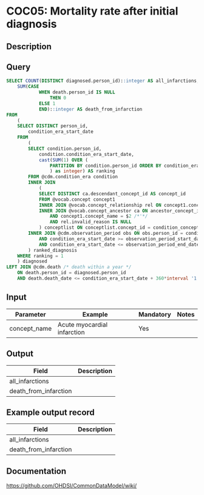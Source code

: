 <!---
Group:condition occurrence combinations
Name:COC05 Mortality rate after initial diagnosis
Author:Patrick Ryan
CDM Version: 5.3
-->

# COC05: Mortality rate after initial diagnosis

## Description


## Query


```sql
SELECT COUNT(DISTINCT diagnosed.person_id)::integer AS all_infarctions,
	SUM(CASE
			WHEN death.person_id IS NULL
				THEN 0
			ELSE 1
			END)::integer AS death_from_infarction
FROM 
	(
	SELECT DISTINCT person_id,
		condition_era_start_date
	FROM
		(
		SELECT condition.person_id,
			condition.condition_era_start_date,
			cast(SUM(1) OVER (
				PARTITION BY condition.person_id ORDER BY condition_era_start_date ROWS UNBOUNDED PRECEDING
				) as integer) AS ranking
		FROM @cdm.condition_era condition
		INNER JOIN
			(
			SELECT DISTINCT ca.descendant_concept_id AS concept_id
			FROM @vocab.concept concept1
			INNER JOIN @vocab.concept_relationship rel ON concept1.concept_id = rel.concept_id_1
			INNER JOIN @vocab.concept_ancestor ca ON ancestor_concept_id = concept_id_2
				AND concept1.concept_name = $2 /*'*/
				AND rel.invalid_reason IS NULL
			) conceptlist ON conceptlist.concept_id = condition_concept_id
		INNER JOIN @cdm.observation_period obs ON obs.person_id = condition.person_id
			AND condition_era_start_date >= observation_period_start_date + 180*interval '1 day'
			AND condition_era_start_date <= observation_period_end_date - 180*interval '1 day'
		) ranked_diagnosis
	WHERE ranking = 1
	) diagnosed
LEFT JOIN @cdm.death /* death within a year */
	ON death.person_id = diagnosed.person_id
	AND death.death_date <= condition_era_start_date + 360*interval '1 day';
```

## Input

|  Parameter |  Example |  Mandatory |  Notes |
| --- | --- | --- | --- |
| concept_name | Acute myocardial infarction| Yes |   |

## Output

|  Field |  Description |
| --- | --- |
| all_infarctions |   |
| death_from_infarction |   |

## Example output record

|  Field |  Description |
| --- | --- |
| all_infarctions |   |
| death_from_infarction |   |

## Documentation
https://github.com/OHDSI/CommonDataModel/wiki/
